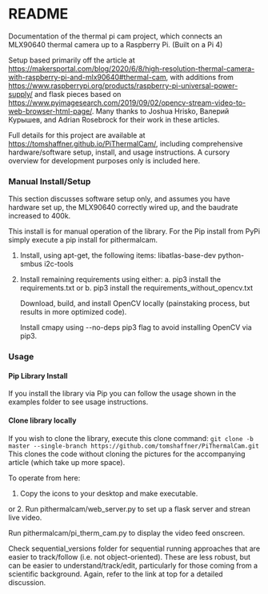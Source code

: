 # README #

Documentation of the thermal pi cam project, which connects an MLX90640 thermal camera up to a Raspberry Pi. (Built on a Pi 4)

Setup based primarily off the article at https://makersportal.com/blog/2020/6/8/high-resolution-thermal-camera-with-raspberry-pi-and-mlx90640#thermal-cam, with additions from https://www.raspberrypi.org/products/raspberry-pi-universal-power-supply/ and flask pieces based on https://www.pyimagesearch.com/2019/09/02/opencv-stream-video-to-web-browser-html-page/. Many thanks to Joshua Hrisko, Валерий Курышев, and Adrian Rosebrock for their work in these articles.

Full details for this project are available at https://tomshaffner.github.io/PiThermalCam/, including comprehensive hardware/software setup, install, and usage instructions. A cursory overview for development purposes only is included here.

### Manual Install/Setup ###

This section discusses software setup only, and assumes you have hardware set up, the MLX90640 correctly wired up, and the baudrate increased to 400k.

This install is for manual operation of the library. For the Pip install from PyPi simply execute a pip install for pithermalcam.

1. Install, using apt-get, the following items:
libatlas-base-dev
python-smbus
i2c-tools

2. Install remaining requirements using either:
a. 
    pip3 install the requirements.txt
or
b. 
    pip3 install the requirements_without_opencv.txt

    Download, build, and install OpenCV locally (painstaking process, but results in more optimized code).

    Install cmapy using --no-deps pip3 flag to avoid installing OpenCV via pip3.


### Usage ###

#### Pip Library Install ####

If you install the library via Pip you can follow the usage shown in the examples folder to see usage instructions.

#### Clone library locally ####
If you wish to clone the library, execute this clone command:
`git clone -b master --single-branch https://github.com/tomshaffner/PiThermalCam.git`
This clones the code without cloning the pictures for the accompanying article (which take up more space).

To operate from here:
1. Copy the icons to your desktop and make executable.

or
2. 
Run pithermalcam/web_server.py to set up a flask server and strean live video.

Run pithermalcam/pi_therm_cam.py to display the video feed onscreen.

Check sequential_versions folder for sequential running approaches that are easier to track/follow (i.e. not object-oriented). These are less robust, but can be easier to understand/track/edit, particularly for those coming from a scientific background. Again, refer to the link at top for a detailed discussion.